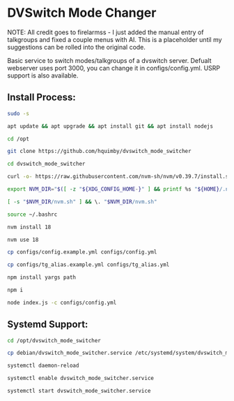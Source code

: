 # DVSwitch Mode Changer

NOTE:  All credit goes to firelarmss - I just added the manual entry of talkgroups and fixed a couple menus with AI.   This is a placeholder until my suggestions can be rolled into the original code.

Basic service to switch modes/talkgroups of a dvswitch server. Defualt webserver uses port 3000, you can change it in configs/config.yml. USRP support is also available.

## Install Process:
```bash
sudo -s

apt update && apt upgrade && apt install git && apt install nodejs

cd /opt

git clone https://github.com/hquimby/dvswitch_mode_switcher

cd dvswitch_mode_switcher

curl -o- https://raw.githubusercontent.com/nvm-sh/nvm/v0.39.7/install.sh | bash

export NVM_DIR="$([ -z "${XDG_CONFIG_HOME-}" ] && printf %s "${HOME}/.nvm" || printf %s "${XDG_CONFIG_HOME}/nvm")"

[ -s "$NVM_DIR/nvm.sh" ] && \. "$NVM_DIR/nvm.sh"

source ~/.bashrc

nvm install 18

nvm use 18

cp configs/config.example.yml configs/config.yml

cp configs/tg_alias.example.yml configs/tg_alias.yml

npm install yargs path

npm i

node index.js -c configs/config.yml
```

## Systemd Support:
```bash
cd /opt/dvswitch_mode_switcher

cp debian/dvswitch_mode_switcher.service /etc/systemd/system/dvswitch_mode_switcher.service

systemctl daemon-reload

systemctl enable dvswitch_mode_switcher.service

systemctl start dvswitch_mode_switcher.service
```
